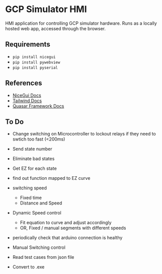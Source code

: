 # GCP Simulator HMI
 HMI application for controlling GCP simulator hardware.
 Runs as a locally hosted web app, accessed through the browser.

## Requirements
- `pip install nicegui`
- `pip install pywebview`
- `pip install pyserial`

## References
- [NiceGui Docs](https://nicegui.io/documentation)
- [Tailwind Docs](https://v2.tailwindcss.com/docs)
- [Quasar Framework Docs](https://quasar.dev/docs)


## To Do
- Change switching on Microcontroller to lockout relays if they need to swtich too fast (<200ms)
- Send state number
- Eliminate bad states
- Get EZ for each state
- find out function mapped to EZ curve


- switching speed
  - Fixed time
  - Distance and Speed
- Dynamic Speed control
  - Fit equation to curve and adjust accordingly
  - OR, Fixed / manual segments with different speeds
- periodically check that arduino connection is healthy
- Manual Switching control

- Read test cases from json file

- Convert to .exe